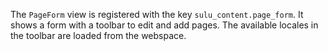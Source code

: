 The `PageForm` view is registered with the key `sulu_content.page_form`.
It shows a form with a toolbar to edit and add pages.
The available locales in the toolbar are loaded from the webspace.